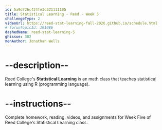 ```yaml
---
id: 5a9d726c424fe3d321111105
title: Statistical Learning - Reed - Week 5
challengeType: 2
videoUrl: https://reed-stat-learning-fall-2020.github.io/schedule.html
# forumTopicId: 301086
dashedName: reed-stat-learning-5
ghissue: 302
menAuthor: Jonathan Wells
---
```


# --description--

Reed College's __Statistical Learning__ is an math class that teaches statistical learning using R (programming language).

# --instructions--

Complete homework, reading, videos, and assignments for Week Five of Reed College's Statistical Learning class.